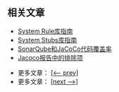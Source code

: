 ## 相关文章

+ [System Rule库指南](docs/SystemRule库指南)
+ [System Stubs库指南](docs/SystemStubs库指南.md)
+ [SonarQube和JaCoCo代码覆盖率](docs/SonarQube和JaCoCo的代码覆盖率.md)
+ [Jacoco报告中的排除项](docs/Jacoco报告中的排除项.md)

- 更多文章： [[<-- prev]](../testing-libraries-1/README.md)
- 更多文章： [[next -->]](../testing-libraries-3/README.md)